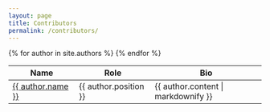 ```yaml
---
layout: page
title: Contributors
permalink: /contributors/
---
```

<table class="table table-dark table-striped table-hover" id="contriblist">
  <thead>
    <tr>
      <th>Name</th>
      <th>Role</th>
      <th>Bio</th>
    </tr>
  </thead>
  <tbody>
    {% for author in site.authors %}
    <tr>
      <td><a href="{{ author.url }}">{{ author.name }}</a></td>
      <td>{{ author.position }} </td>
      <td>{{ author.content | markdownify }}</td>
    </tr>
    {% endfor %}
  </tbody>
</table>


<script src="https://code.jquery.com/jquery-3.6.0.min.js" integrity="sha256-/xUj+3OJU5yExlq6GSYGSHk7tPXikynS7ogEvDej/m4=" crossorigin="anonymous"></script>
<script src="https://cdnjs.cloudflare.com/ajax/libs/twitter-bootstrap/4.2.1/js/bootstrap.bundle.min.js"></script>
<script src="/js/jquery.csv.min.js"></script>
<script src="https://cdn.datatables.net/1.10.19/js/jquery.dataTables.min.js"></script>
<script src="https://cdn.datatables.net/1.10.19/js/dataTables.bootstrap4.min.js"></script>
<script src="/js/csv_to_html_table.js"></script>

<script>
  $(document).ready(function() {
      $('#contriblist').DataTable( {
        "paging": false, 
        "autoWidth": false,
        "columns": [
          { "width": "20%" }, // name
          { "width": "20%" }, // role
          { "width": "60%" } // bio
        ]
      });
  } );
</script>

